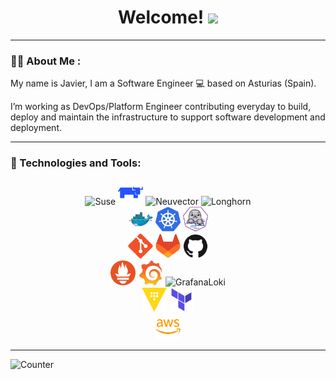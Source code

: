 <h1 align="center">
  Welcome!
  <img src="https://media.giphy.com/media/hvRJCLFzcasrR4ia7z/giphy.gif" width="30px"/>
 <!--   <img src="https://avatars.githubusercontent.com/u/47136337?s=400&u=a51c79e0903475abd07d72a26ed023b3ecde46d9&v=4" width="100" style="border-radius: 10px; margin-bottom: -15px;" /> -->
</h1>

---

### 👨‍💻 About Me :

My name is Javier, I am a Software Engineer 💻 based on Asturias (Spain).

 I’m working as DevOps/Platform Engineer contributing everyday to build, deploy and maintain the infrastructure to support software development and deployment.

---
### 🧰 Technologies and Tools:
<div align="center">
    <div>
    <img src="https://seeklogo.com/images/S/suse-logo-62C27ABBBF-seeklogo.com.png" alt="Suse" width="40" height="40" title="Suse">
    <img src="https://github.com/devicons/devicon/blob/master/icons/rancher/rancher-original.svg" alt="Rancher" width="40" height="40" title="Rancher">
    <img src="https://images.crunchbase.com/image/upload/c_pad,h_256,w_256,f_auto,q_auto:eco,dpr_1/vyj7ugeyvgki7xmj2rok" alt="Neuvector" width="40" height="40" title="Neuvector">
    <img src="https://www.suse.com/c/wp-content/uploads/2023/03/longhorn-icon-color-1024x1024.png" alt="Longhorn" width="40" height="40" title="Longhorn">
  </div>

  <div>
    <img src="https://github.com/devicons/devicon/blob/master/icons/docker/docker-original.svg" alt="Docker" width="40" height="40" title="Docker">
    <img src="https://github.com/devicons/devicon/blob/master/icons/kubernetes/kubernetes-original.svg" alt="Kubernetes" width="40" height="40" title="Kubernetes">
    <img src="https://github.com/devicons/devicon/blob/master/icons/podman/podman-original.svg" alt="Podman" width="40" height="40" title="Podman">
  </div>

  <div>
      <img src="https://github.com/devicons/devicon/blob/master/icons/git/git-original.svg" title="Git" **alt="Git" width="40" height="40"/>
      <img src="https://github.com/devicons/devicon/blob/master/icons/gitlab/gitlab-original.svg" title="GitLab" **alt="GitLab" width="40" height="40"/>
      <img src="https://github.com/devicons/devicon/blob/master/icons/github/github-original.svg" title="Github" **alt="Github" width="40" height="40"/>
  </div>
  <div>
    <img src="https://github.com/devicons/devicon/blob/master/icons/prometheus/prometheus-original.svg" alt="Prometheus" width="40" height="40" title="Prometheus">
    <img src="https://github.com/devicons/devicon/blob/master/icons/grafana/grafana-original.svg" alt="Grafana" width="40" height="40" title="Grafana">
    <img src="https://grafana.com/media/docs/loki/logo-grafana-loki.png" alt="GrafanaLoki" width="40" height="40" title="GrafanaLoki">
  </div>
  <div>
    <img src="https://github.com/devicons/devicon/blob/master/icons/vault/vault-original.svg" alt="Vault" width="40" height="40" title="Vault">
    <img src="https://github.com/devicons/devicon/blob/master/icons/terraform/terraform-original.svg" alt="Terraform" width="40" height="40" title="Terraform">
  </div>
  <div>
  <img src="https://github.com/devicons/devicon/blob/master/icons/amazonwebservices/amazonwebservices-plain-wordmark.svg" title="AWS" alt="AWS" width="40" height="40"/>

</div>
</div>

---

![Counter](https://komarev.com/ghpvc/?username=jurones)
